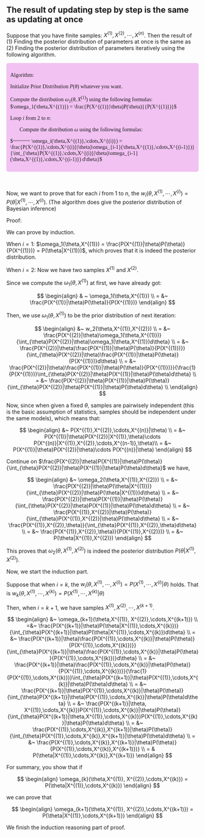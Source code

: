 ## The result of updating step by step is the same as updating at once

Suppose that you have finite samples: $X^{(1)}, X^{(2)},\cdots,X^{(n)}$. Then the result of (1) Finding the posterior distribution of parameters at once is the same as (2) Finding the posterior distribution of parameters iteratively using the following algorithm.

<div style="background-color: #f2c2f2; padding: 10px; border-radius: 5px; font-family: 'Times New Roman', Times, serif;">

Algorithm:

Initialize Prior Distribution $P(\theta)$ whatever you want.

Compute the distribution $\omega_1(\theta,X^{(1)})$ using the following formulas: $\omega_1(\theta,X^{(1)}) = \frac{P(X^{(1)}|\theta)P(\theta)}{P(X^{(1)})}$

Loop $i$ from $2$ to $n$:

  $~~~~~~$ Compute the distribution $\omega$ using the following formulas: 
  
  $~~~~~~ \omega_i(\theta,X^{(1)},\cdots,X^{(i)}) = \frac{P(X^{(1)},\cdots,X^{(i)}|\theta)\omega_{i-1}(\theta,X^{(1)},\cdots,X^{(i-1)})}{\int_{\theta}P(X^{(1)},\cdots,X^{(i)}|\theta)\omega_{i-1}(\theta,X^{(1)},\cdots,X^{(i-1)}) d\theta}$

</div>

$~~~~~~~~~~~~~~~~~~~~~~~~~~~~~~~$


Now, we want to prove that for each $i$ from $1$ to $n$, the
$w_i(\theta,X^{(1)},\cdots,X^{(i)}) = P(\theta|X^{(1)},\cdots,X^{(i)})$.
(The algorithm does give the posterior distribution of Bayesian inference)



Proof: 

We can prove by induction.

When $i = 1$: $\omega_1(\theta,X^{(1)}) = \frac{P(X^{(1)}|\theta)P(\theta)}{P(X^{(1)})} = P(\theta|X^{(1)})$, which proves that it is indeed the posterior distribution.

When $i = 2$: Now we have two samples $X^{(1)}$ and $X^{(2)}$.

Since we compute the $\omega_1(\theta,X^{(1)})$ at first, we have already got:

$$
\begin{align}
& ~ \omega_1(\theta,X^{(1)}) \\
= &~ \frac{P(X^{(1)}|\theta)P(\theta)}{P(X^{(1)})}
\end{align}
$$

Then, we use $\omega_1(\theta,X^{(1)})$ to be the prior distribution of next iteration:

$$
\begin{align}
&~ w_2(\theta,X^{(1)},X^{(2)}) \\
= &~ \frac{P(X^{(2)}|\theta)\omega_1(\theta,X^{(1)})}{\int_{\theta}P(X^{(2)}|\theta)\omega_1(\theta,X^{(1)})d\theta} \\
= &~ \frac{P(X^{(2)}|\theta)\frac{P(X^{(1)}|\theta)P(\theta)}{P(X^{(1)})}}{\int_{\theta}P(X^{(2)}|\theta)\frac{P(X^{(1)}|\theta)P(\theta)}{P(X^{(1)})}d\theta} \\
= &~ \frac{P(X^{(2)}|\theta)\frac{P(X^{(1)}|\theta)P(\theta)}{P(X^{(1)})}}{\frac{1}{P(X^{(1)})}\int_{\theta}P(X^{(2)}|\theta)P(X^{(1)}|\theta)P(\theta)d\theta} \\
= &~ \frac{P(X^{(2)}|\theta)P(X^{(1)}|\theta)P(\theta)}{\int_{\theta}P(X^{(2)}|\theta)P(X^{(1)}|\theta)P(\theta)d\theta} \\
\end{align}
$$

Now, since when given a fixed $\theta$, samples are pairwisely independent (this is the basic assumption of statistics, samples should be independent under the same models), which means that:

$$
\begin{align}
&~ P(X^{(1)},X^{(2)},\cdots,X^{(n)}|\theta) \\
= &~ P(X^{(1)}|\theta)P(X^{(2)}|X^{(1)},\theta)\cdots P(X^{(n)}|X^{(1)},X^{(2)},\cdots,X^{(n-1)},\theta)\\
= &~ P(X^{(1)}|\theta)P(X^{(2)}|\theta)\cdots P(X^{(n)}|\theta)
\end{align}
$$

Continue on $\frac{P(X^{(2)}|\theta)P(X^{(1)}|\theta)P(\theta)}{\int_{\theta}P(X^{(2)}|\theta)P(X^{(1)}|\theta)P(\theta)d\theta}$ we have,

$$
\begin{align}
&~ \omega_2(\theta,X^{(1)},X^{(2)}) \\
= &~ \frac{P(X^{(2)}|\theta)P(\theta|X^{(1)})}{\int_{\theta}P(X^{(2)}|\theta)P(\theta|X^{(1)})d\theta} \\
= &~ \frac{P(X^{(2)}|\theta)P(X^{(1)}|\theta)P(\theta)}{\int_{\theta}P(X^{(2)}|\theta)P(X^{(1)}|\theta)P(\theta)d\theta} \\
= &~ \frac{P(X^{(1)},X^{(2)}|\theta)P(\theta)}{\int_{\theta}P(X^{(1)},X^{(2)}|\theta)P(\theta)d\theta} \\
= &~ \frac{P(X^{(1)},X^{(2)},\theta)}{\int_{\theta}P(X^{(1)},X^{(2)},\theta)d\theta} \\
= &~ \frac{P(X^{(1)},X^{(2)},\theta)}{P(X^{(1)},X^{(2)})} \\
= &~ P(\theta|X^{(1)},X^{(2)})
\end{align}
$$

This proves that $\omega_2(\theta,X^{(1)},X^{(2)})$ is indeed the posterior distribution $P(\theta|X^{(1)},X^{(2)})$.

Now, we start the induction part.

Suppose that when $i = k$, the $w_i(\theta,X^{(1)},\cdots,X^{(i)}) = P(X^{(1)},\cdots,X^{(i)}|\theta)$ holds. That is $w_k(\theta,X^{(1)},\cdots,X^{(k)}) = P(X^{(1)},\cdots,X^{(k)}|\theta)$

Then, when $i = k+1$, we have samples $X^{(1)}, X^{(2)},\cdots,X^{(k+1)}$.

$$
\begin{align}
&~ \omega_{k+1}(\theta,X^{(1)}, X^{(2)},\cdots,X^{(k+1)}) \\
=&~ \frac{P(X^{(k+1)}|\theta)P(\theta|X^{(1)},\cdots,X^{(k)})}{\int_{\theta}P(X^{(k+1)}|\theta)P(\theta|X^{(1)},\cdots,X^{(k)})d\theta} \\
= &~ \frac{P(X^{(k+1)}|\theta)\frac{P(X^{(1)},\cdots,X^{(k)}|\theta)P(\theta)}{P(X^{(1)},\cdots,X^{(k)})}}{\int_{\theta}P(X^{(k+1)}|\theta)\frac{P(X^{(1)},\cdots,X^{(k)}|\theta)P(\theta)}{P(X^{(1)},\cdots,X^{(k)})}d\theta} \\
= &~ \frac{P(X^{(k+1)}|\theta)\frac{P(X^{(1)},\cdots,X^{(k)}|\theta)P(\theta)}{P(X^{(1)},\cdots,X^{(k)})}}{\frac{1}{P(X^{(1)},\cdots,X^{(k)})}\int_{\theta}P(X^{(k+1)}|\theta)P(X^{(1)},\cdots,X^{(k)}|\theta)P(\theta)d\theta} \\
= &~ \frac{P(X^{(k+1)}|\theta)P(X^{(1)},\cdots,X^{(k)}|\theta)P(\theta)}{\int_{\theta}P(X^{(k+1)}|\theta)P(X^{(1)},\cdots,X^{(k)}|\theta)P(\theta)d\theta} \\
= &~ \frac{P(X^{(k+1)}|\theta, X^{(1)},\cdots,X^{(k)})P(X^{(1)},\cdots,X^{(k)}|\theta)P(\theta)}{\int_{\theta}P(X^{(k+1)}|\theta,X^{(1)},\cdots,X^{(k)})P(X^{(1)},\cdots,X^{(k)}|\theta)P(\theta)d\theta} \\
= &~ \frac{P(X^{(1)},\cdots,X^{(k)},X^{(k+1)}|\theta)P(\theta)}{\int_{\theta}P(X^{(1)},\cdots,X^{(k)},X^{(k+1)}|\theta)P(\theta)d\theta} \\
= &~ \frac{P(X^{(1)},\cdots,X^{(k)},X^{(k+1)}|\theta)P(\theta)}{P(X^{(1)},\cdots,X^{(k)},X^{(k+1)})} \\
= & P(\theta|X^{(1)},\cdots,X^{(k)},X^{(k+1)})
\end{align}
$$

For summary, you show that if 

$$
\begin{align}
\omega_{k}(\theta,X^{(1)}, X^{(2)},\cdots,X^{(k)}) = P(\theta|X^{(1)},\cdots,X^{(k)})
\end{align}
$$

we can prove that 

$$
\begin{align}
\omega_{k+1}(\theta,X^{(1)}, X^{(2)},\cdots,X^{(k+1)}) = P(\theta|X^{(1)},\cdots,X^{(k+1)})
\end{align}
$$

We finish the induction reasoning part of proof.

